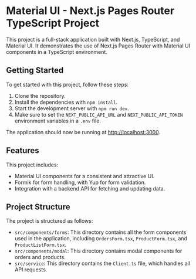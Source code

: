 # Material UI - Next.js Pages Router TypeScript Project

This project is a full-stack application built with Next.js, TypeScript, and Material UI. It demonstrates the use of Next.js Pages Router with Material UI components in a TypeScript environment.

## Getting Started

To get started with this project, follow these steps:

1. Clone the repository.
2. Install the dependencies with `npm install`.
3. Start the development server with `npm run dev`.
4. Make sure to set the `NEXT_PUBLIC_API_URL` and `NEXT_PUBLIC_API_TOKEN` environment variables in a `.env` file.

The application should now be running at [http://localhost:3000](http://localhost:3000).

## Features

This project includes:

- Material UI components for a consistent and attractive UI.
- Formik for form handling, with Yup for form validation.
- Integration with a backend API for fetching and updating data.

## Project Structure

The project is structured as follows:

- `src/components/forms`: This directory contains all the form components used in the application, including `OrdersForm.tsx`, `ProductForm.tsx`, and `ProductListForm.tsx`.
- `src/components/modal`: This directory contains modal components for orders and products.
- `src/service`: This directory contains the `Client.ts` file, which handles all API requests.
